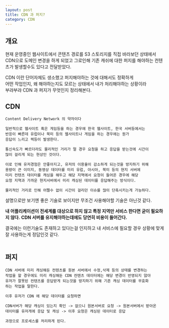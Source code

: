 ```yaml
---
layout: post
title: CDN 과 퍼지?
category: CDN
---
```


## 개요

현재 운영중인 웹사이트에서 콘텐츠 경로를 S3 스토리지를 직접 바라보던 상태에서   
CDN으로 도메인 변경을 하게 되었고 그로인해 기존 캐쉬에 대한 퍼지를 해야하는 컨텐츠가 발생할수도 있다고 전달받았다.

CDN 이란 단어자체도 생소했고 퍼지해야하는 것에 대해서도 정확하게   
어떤 작업인지, 왜 해야하는지도 모르는 상태에서 내가 처리해야하는 상황이라   
부랴부랴 CDN 과 퍼지가 무엇인지 정리해본다.
<br>

## CDN

```
Content Delivery Network 의 약자이다

일반적으로 웹사이트 혹은 게임등을 하는 경우에 한국 웹사이트, 한국 서버등에서는   
반응이 빠른데 유럽이나 북미 등의 웹사이트나 게임을 하는 경우에는 뭔가    
응답이 느리고 렉등이 발생한다.

통신속도가 빠르더라도 물리적인 거리가 멀 경우 요청을 하고 응답을 받는것에 시간이   
많이 걸리게 되는 현상인 것이다.

이로 인해 유저경험은 안좋아지고, 유저의 이용율이 감소하게 되는것을 방지하기 위해   
용량이 큰 이미지, 동영상 데이터를 미리 유럽, 아시아, 북미 등의 현지 서버에   
미리 컨텐츠 데이터를 캐싱을 해두고 해당 지역에서 요청이 들어온 경우에 해당   
요청 지역과 가까운 현지서버에서 미리 캐싱된 데이터를 응답해주는 방식이다.

물리적인 거리로 인해 어쩔수 없이 시간이 걸리던 이슈를 많이 단축시키는게 가능하다.
```   

설명으로만 보기엔 좋은 기술로 보이지만 무조건 사용해야할 기술은 아닌것 같다.

__내 어플리케이션이 전세계를 대상으로 하지 않고 특정 지역만 서비스 한다면 굳이 필요하지 않다.__
__CDN 서버를 유지해야하는데에도 당연히 비용이 들어간다.__

결국에는 이런기술도 존재하고 있다는걸 인지하고 내 서비스에 필요할 경우 상황에 맞게   
잘 사용하는게 정답인것 같다.  
<br>

## 퍼지

```
CDN 서버에 미리 캐싱해둔 컨텐츠를 원본 서버에서 수정,삭제 등의 상태를 변경하는   
작업을 할 경우에도 미리 캐싱해둔 CDN 컨텐츠 데이터에는 해당 변경이 반영되지 않아   
유저가 잘못된 컨텐츠를 응답받게 되는것을 방지하기 위해 기존 캐싱 데이터를 무효화   
하는 작업을 말한다.   
   
이후 유저가 CDN 에 해당 데이터를 요청하면    

CDN서버가 해당 캐싱이 있는지 확인 -> 없으니 원본서버로 요청 -> 원본서버에서 받아온   
데이터를 유저게에 응답 및 캐싱 -> 이후 요청은 캐싱된 데이터로 응답  

과정으로 프로세스를 처리하게 된다.
```

